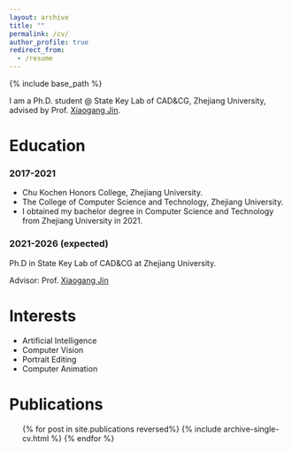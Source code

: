 ```yaml
---
layout: archive
title: ""
permalink: /cv/
author_profile: true
redirect_from:
  - /resume
---
```


{% include base_path %}

I am a Ph.D. student @ State Key Lab of CAD&CG, Zhejiang University, advised by Prof. [Xiaogang Jin](http://www.cad.zju.edu.cn/home/jin/).

Education
======

### 2017-2021

- Chu Kochen Honors College, Zhejiang University.
- The College of Computer Science and Technology, Zhejiang University.
- I obtained my bachelor degree in Computer Science and Technology from Zhejiang University in 2021.

### 2021-2026 (expected)

Ph.D in State Key Lab of CAD&CG at Zhejiang University.

Advisor: Prof. [Xiaogang Jin](http://www.cad.zju.edu.cn/home/jin/)

<!-- Work experience
======
* Summer 2015: Research Assistant
  * Github University
  * Duties included: Tagging issues
  * Supervisor: Professor Git

* Fall 2015: Research Assistant
  * Github University
  * Duties included: Merging pull requests
  * Supervisor: Professor Hub -->
  
Interests
======
* Artificial Intelligence
* Computer Vision
* Portrait Editing
* Computer Animation

Publications
======
  <ul>{% for post in site.publications reversed%}
    {% include archive-single-cv.html %}
  {% endfor %}</ul>

<!-- Talks
======
  <ul>{% for post in site.talks %}
    {% include archive-single-talk-cv.html %}
  {% endfor %}</ul>

Teaching
======
  <ul>{% for post in site.teaching %}
    {% include archive-single-cv.html %}
  {% endfor %}</ul>

Service and leadership
======
* Currently signed in to 43 different slack teams -->
